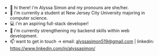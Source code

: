 - 👋 hi there! i'm Alyssa Simon and my pronouns are she/her.
- 🏫 i'm currently a student at New Jersey City University majoring in computer science.
- 💻 i'm an aspiring full-stack developer!
- 🌱 i'm currently strengthening my backend skills within web development.
- 📫 want to get in touch -> email: alyssasimon519@gmail.com | linkedin: https://www.linkedin.com/in/alyssasimon/

